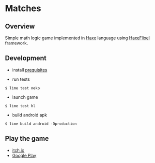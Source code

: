 # Matches

## Overview

Simple math logic game implemented in [Haxe](https://haxe.org/) language using [HaxeFlixel](https://haxeflixel.com/) framework.

## Development

* install [prequisites](https://haxeflixel.com/documentation/install-haxeflixel/)

* run tests

```
$ lime test neko
```

* launch game

```
$ lime test hl
```

* build android apk

```
$ lime build android -Dproduction
```

## Play the game

* [itch.io](https://titil.itch.io/matches)
* [Google Play](https://play.google.com/store/apps/details?id=pl.titil.matches)
